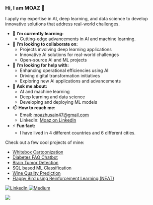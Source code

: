 ### Hi, I am MOAZ 👋

I apply my expertise in AI, deep learning, and data science to develop innovative solutions that address real-world challenges.

- 🌱 **I’m currently learning:**
  - Cutting-edge advancements in AI and machine learning.
- 👯 **I’m looking to collaborate on:**
  - Projects involving deep learning applications
  - Innovative AI solutions for real-world challenges
  - Open-source AI and ML projects
- 🤔 **I’m looking for help with:**
  - Enhancing operational efficiencies using AI
  - Driving digital transformation initiatives
  - Exploring new AI applications and advancements
- 💬 **Ask me about:**
  - AI and machine learning
  - Deep learning and data science
  - Developing and deploying ML models
- 📫 **How to reach me:**
  - Email: moazhusain47@gmail.com
  - LinkedIn: [Moaz on LinkedIn](https://www.linkedin.com/in/moazmohammedhusain)
- ⚡ **Fun fact:**
  - I have lived in 4 different countries and 6 different cities.

Check out a few cool projects of mine:
- [Whitebox Cartoonization](https://github.com/MOAZ47/WhiteBox-Cartoonization)
- [Diabetes FAQ Chatbot](https://github.com/MOAZ47/Diabetes-FAQ-Chatbot)
- [Brain Tumor Detection](https://github.com/MOAZ47/brain_tumor_detection)
- [SQL based ML Classification](https://github.com/MOAZ47/SQL-ML-Classification)
- [Wine Quality Prediction](https://databricks-prod-cloudfront.cloud.databricks.com/public/4027ec902e239c93eaaa8714f173bcfc/35775976609099/3067007140606202/8244386295897910/latest.html)
- [Flappy Bird using Reinforcement Learning (NEAT)](https://github.com/MOAZ47/flappy-bird-RL-neat)


<a href="https://www.linkedin.com/in/moaz-mohammed-husain/" target="_blank"><img alt="LinkedIn" src="https://img.shields.io/badge/linkedin-%230077B5.svg?style=for-the-badge&logo=linkedin&logoColor=white"/>
<a href="https://moazhusain47.medium.com/" target="_blank"><img alt="Medium" src = "https://img.shields.io/badge/Medium-12100E?style=for-the-badge&logo=medium&logoColor=white">


![](https://komarev.com/ghpvc/?username=MOAZ47&color=green&style=plastic&label=PROFILE+VIEWS)


<!--
**MOAZ47/MOAZ47** is a ✨ _special_ ✨ repository because its `README.md` (this file) appears on your GitHub profile.

Here are some ideas to get you started:

- 🔭 I’m currently working on ...
- 🌱 I’m currently learning ...
- 👯 I’m looking to collaborate on ...
- 🤔 I’m looking for help with ...
- 💬 Ask me about ...
- 📫 How to reach me: ...
- 😄 Pronouns: ...
- ⚡ Fun fact: ...
-->
